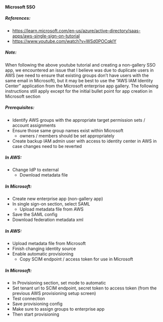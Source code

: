 #### Microsoft SSO

##### References:

  - <https://learn.microsoft.com/en-us/azure/active-directory/saas-apps/aws-single-sign-on-tutorial>
  - <https://www.youtube.com/watch?v=WSd0POCqklY>

##### Note:

When following the above youtube tutorial and creating a non-gallery SSO
app, we encountered an issue that I believe was due to duplicate users
in AWS (we need to ensure that existing groups don’t have users with the
same email in Microsoft), but it may be best to use the “AWS IAM
Identity Center” application from the Microsoft enterprise app gallery.
The following instructions still apply except for the initial bullet
point for app creation in Microsoft section

##### Prerequisites:

- Identify AWS groups with the appropriate target permission sets /
  account assignments
- Ensure those same group names exist within Microsoft
    - owners / members should be set appropriately
- Create backup IAM admin user with access to identity center in AWS
  in case changes need to be reverted

##### In AWS:

- Change IdP to external
    - Download metadata file

##### In Microsoft:

- Create new enterprise app (non-gallery app)
- In single sign-on section, select SAML
    - Upload metadata file from AWS
- Save the SAML config
- Download federation metadata xml

##### In AWS:

- Upload metadata file from Microsoft
- Finish changing identity source
- Enable automatic provisioning
    - Copy SCIM endpoint / access token for use in Microsoft

##### In Microsoft:

- In Provisioning section, set mode to automatic
- Set tenant url to SCIM endpoint, secret token to access token (from
  the previous AWS provisioning setup screen)
- Test connection
- Save provisioning config
- Make sure to assign groups to enterprise app
- Then start provisioning
